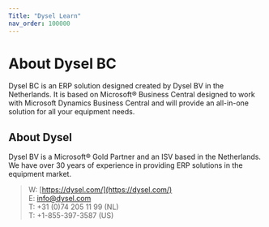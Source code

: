```yaml
---
Title: "Dysel Learn"
nav_order: 100000
---
```


# About Dysel BC
Dysel BC is an ERP solution designed created by Dysel BV in the Netherlands. It is based on Microsoft&reg; Business Central designed to work with Microsoft Dynamics Business Central and will provide an all-in-one solution for all your equipment needs.

## About Dysel
Dysel BV is a Microsoft&reg; Gold Partner and an ISV based in the Netherlands. We have over 30 years of experience in providing ERP solutions in the equipment market.

> W: [https://dysel.com/](https://dysel.com/)  
> E: [info@dysel.com](mailto:info@dysel.com)  
> T: +31 (0)74 205 11 99 (NL)  
> T: +1-855-397-3587 (US)  
